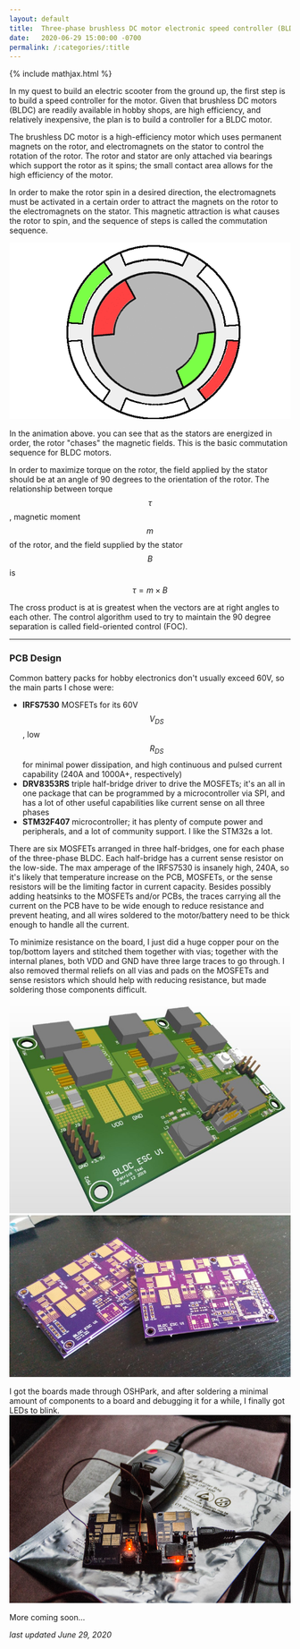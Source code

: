 ```yaml
---
layout: default
title:  Three-phase brushless DC motor electronic speed controller (BLDC ESC) - in development
date:   2020-06-29 15:00:00 -0700
permalink: /:categories/:title
---
```


{% include mathjax.html %}

In my quest to build an electric scooter from the ground up, the first step is to build a speed controller for the motor. Given that brushless DC motors (BLDC) are readily available in hobby shops, are high efficiency, and relatively inexpensive, the plan is to build a controller for a BLDC motor.

The brushless DC motor is a high-efficiency motor which uses permanent magnets on the rotor, and electromagnets on the stator to control the rotation of the rotor. The rotor and stator are only attached via bearings which support the rotor as it spins; the small contact area allows for the high efficiency of the motor.

In order to make the rotor spin in a desired direction, the electromagnets must be activated in a certain order to attract the magnets on the rotor to the electromagnets on the stator. This magnetic attraction is what causes the rotor to spin, and the sequence of steps is called the commutation sequence.

<img class="img small" src='/assets/posts/2020-06-29-bldc-esc/bldc-animation.gif' alt='Animation showing BLDC commutation' />

In the animation above. you can see that as the stators are energized in order, the rotor "chases" the magnetic fields. This is the basic commutation sequence for BLDC motors.

In order to maximize torque on the rotor, the field applied by the stator should be at an angle of 90 degrees to the orientation of the rotor. The relationship between torque $$\tau$$, magnetic moment $$m$$ of the rotor, and the field supplied by the stator $$B$$ is

$$\tau = m \times B$$

The cross product is at is greatest when the vectors are at right angles to each other. The control algorithm used to try to maintain the 90 degree separation is called field-oriented control (FOC).

<hr>

### PCB Design

Common battery packs for hobby electronics don't usually exceed 60V, so the main parts I chose were:
- **IRFS7530** MOSFETs for its 60V $$V_{DS}$$, low $$R_{DS}$$ for minimal power dissipation, and high continuous and pulsed current capability (240A and 1000A+, respectively)
- **DRV8353RS** triple half-bridge driver to drive the MOSFETs; it's an all in one package that can be programmed by a microcontroller via SPI, and has a lot of other useful capabilities like current sense on all three phases
- **STM32F407** microcontroller; it has plenty of compute power and peripherals, and a lot of community support. I like the STM32s a lot.

There are six MOSFETs arranged in three half-bridges, one for each phase of the three-phase BLDC. Each half-bridge has a current sense resistor on the low-side. The max amperage of the IRFS7530 is insanely high, 240A, so it's likely that temperature increase on the PCB, MOSFETs, or the sense resistors will be the limiting factor in current capacity. Besides possibly adding heatsinks to the MOSFETs and/or PCBs, the traces carrying all the current on the PCB have to be wide enough to reduce resistance and prevent heating, and all wires soldered to the motor/battery need to be thick enough to handle all the current.

To minimize resistance on the board, I just did a huge copper pour on the top/bottom layers and stitched them together with vias; together with the internal planes, both VDD and GND have three large traces to go through. I also removed thermal reliefs on all vias and pads on the MOSFETs and sense resistors which should help with reducing resistance, but made soldering those components difficult.

<img class="img" src='/assets/posts/2020-06-29-bldc-esc/esc-v1-render.jpg' alt='Rendering of the v1 ESC' />
<img class="img" src='/assets/posts/2020-06-29-bldc-esc/boards.jpg' alt='Bare PCBs from OSH Park' />

I got the boards made through OSHPark, and after soldering a minimal amount of components to a board and debugging it for a while, I finally got LEDs to blink.
<img class="img" src='/assets/posts/2020-06-29-bldc-esc/first-light.jpg' alt='Microcontroller on the v1 ESC working for the first time' />

More coming soon...

*last updated June 29, 2020*
